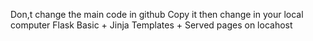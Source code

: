 Don,t change the main code in github
Copy it then change in your local computer
Flask Basic + Jinja Templates + Served pages on locahost
